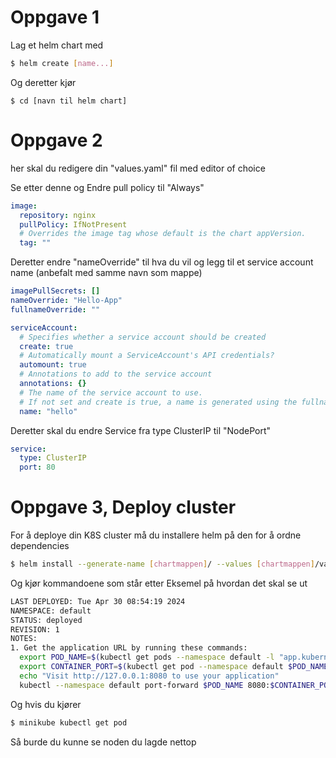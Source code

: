 
# Oppgave 1

Lag et helm chart med 
```sh
$ helm create [name...]
```
Og deretter kjør
```
$ cd [navn til helm chart]
```

# Oppgave 2

her skal du redigere din "values.yaml" fil med editor of choice

Se etter denne og
Endre pull policy til "Always"
```yaml
image:
  repository: nginx
  pullPolicy: IfNotPresent
  # Overrides the image tag whose default is the chart appVersion.
  tag: ""
  ```
Deretter endre "nameOverride" til hva du vil
og legg til et service account name (anbefalt med samme navn som mappe)
```yaml
imagePullSecrets: []
nameOverride: "Hello-App"
fullnameOverride: ""

serviceAccount:
  # Specifies whether a service account should be created
  create: true
  # Automatically mount a ServiceAccount's API credentials?
  automount: true
  # Annotations to add to the service account
  annotations: {}
  # The name of the service account to use.
  # If not set and create is true, a name is generated using the fullname template
  name: "hello"
```
Deretter skal du endre Service fra type ClusterIP til "NodePort"
```yaml
service:
  type: ClusterIP
  port: 80
```
# Oppgave 3, Deploy cluster

For å deploye din K8S cluster må du installere helm på den for å ordne dependencies
```sh
$ helm install --generate-name [chartmappen]/ --values [chartmappen]/values.yaml
```

Og kjør kommandoene som står etter
Eksemel på hvordan det skal se ut 
```sh
LAST DEPLOYED: Tue Apr 30 08:54:19 2024
NAMESPACE: default
STATUS: deployed
REVISION: 1
NOTES:
1. Get the application URL by running these commands:
  export POD_NAME=$(kubectl get pods --namespace default -l "app.kubernetes.io/name=fredted,app.kubernetes.io/instance=fredted-1714460059" -o jsonpath="{.items[0].metadata.name}")
  export CONTAINER_PORT=$(kubectl get pod --namespace default $POD_NAME -o jsonpath="{.spec.containers[0].ports[0].containerPort}")
  echo "Visit http://127.0.0.1:8080 to use your application"
  kubectl --namespace default port-forward $POD_NAME 8080:$CONTAINER_PORT
```

Og hvis du kjører
```sh
$ minikube kubectl get pod
```
Så burde du kunne se noden du lagde nettop
